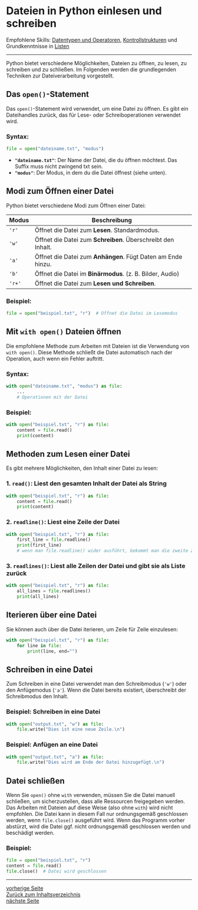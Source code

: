 # Dateien in Python einlesen und schreiben

Empfohlene Skills: [Datentypen und Operatoren](01_datentypen_operationen.md), [Kontrollstrukturen](02_kontrollstrukturen.md) und Grundkenntnisse in [Listen](04_listen.md)

---

Python bietet verschiedene Möglichkeiten, Dateien zu öffnen, zu lesen, zu schreiben und zu schließen. Im Folgenden
werden die grundlegenden Techniken zur Dateiverarbeitung vorgestellt.


## Das `open()`-Statement

Das `open()`-Statement wird verwendet, um eine Datei zu öffnen. Es gibt ein Dateihandles zurück, das für Lese- oder
Schreiboperationen verwendet wird.

### Syntax:

```python
file = open("dateiname.txt", "modus")
```

- **`"dateiname.txt"`**: Der Name der Datei, die du öffnen möchtest. Das Suffix muss nicht zwingend txt sein.
- **`"modus"`**: Der Modus, in dem du die Datei öffnest (siehe unten).


## Modi zum Öffnen einer Datei

Python bietet verschiedene Modi zum Öffnen einer Datei:

| Modus  | Beschreibung                                                 |
|--------|--------------------------------------------------------------|
| `'r'`  | Öffnet die Datei zum **Lesen**. Standardmodus.               |
| `'w'`  | Öffnet die Datei zum **Schreiben**. Überschreibt den Inhalt. |
| `'a'`  | Öffnet die Datei zum **Anhängen**. Fügt Daten am Ende hinzu. |
| `'b'`  | Öffnet die Datei im **Binärmodus**. (z. B. Bilder, Audio)    |
| `'r+'` | Öffnet die Datei zum **Lesen und Schreiben**.                |

### Beispiel:

```python
file = open("beispiel.txt", "r")  # Öffnet die Datei im Lesemodus
```


## Mit `with open()` Dateien öffnen

Die empfohlene Methode zum Arbeiten mit Dateien ist die Verwendung von `with open()`. Diese Methode schließt die Datei
automatisch nach der Operation, auch wenn ein Fehler auftritt.

### Syntax:

```python
with open("dateiname.txt", "modus") as file:
    ...
    # Operationen mit der Datei
```

### Beispiel:

```python
with open("beispiel.txt", "r") as file:
    content = file.read()
    print(content) 
```


## Methoden zum Lesen einer Datei

Es gibt mehrere Möglichkeiten, den Inhalt einer Datei zu lesen:

### 1. `read()`: Liest den gesamten Inhalt der Datei als String

```python
with open("beispiel.txt", "r") as file:
    content = file.read()
    print(content)
```

### 2. `readline()`: Liest eine Zeile der Datei

```python
with open("beispiel.txt", "r") as file:
    first_line = file.readline()
    print(first_line)
    # wenn man file.readline() wider ausführt, bekommt man die zweite Zeile, dann die dritte usw.
```

### 3. `readlines()`: Liest alle Zeilen der Datei und gibt sie als Liste zurück

```python
with open("beispiel.txt", "r") as file:
    all_lines = file.readlines()
    print(all_lines)
```


## Iterieren über eine Datei

Sie können auch über die Datei iterieren, um Zeile für Zeile einzulesen:

```python
with open("beispiel.txt", "r") as file:
    for line in file:
        print(line, end="") 
```


## Schreiben in eine Datei

Zum Schreiben in eine Datei verwendet man den Schreibmodus (`'w'`) oder den Anfügemodus (`'a'`). Wenn die Datei
bereits existiert, überschreibt der Schreibmodus den Inhalt.

### Beispiel: Schreiben in eine Datei

```python
with open("output.txt", "w") as file:
    file.write("Dies ist eine neue Zeile.\n")
```

### Beispiel: Anfügen an eine Datei

```python
with open("output.txt", "a") as file:
    file.write("Dies wird am Ende der Datei hinzugefügt.\n")
```


## Datei schließen

Wenn Sie `open()` ohne `with` verwenden, müssen Sie die Datei manuell schließen, um sicherzustellen, dass alle Ressourcen
freigegeben werden.  
Das Arbeiten mit Dateien auf diese Weise (also ohne `with`) wird nicht empfohlen. Die Datei kann in diesem Fall nur
ordnungsgemäß geschlossen werden, wenn `file.close()` ausgeführt wird. Wenn das Programm vorher abstürzt, wird die Datei
ggf. nicht ordnungsgemäß geschlossen werden und beschädigt werden.

### Beispiel:

```python
file = open("beispiel.txt", "r")
content = file.read()
file.close()  # Datei wird geschlossen
```

---

[vorherige Seite](06_list_comprehension.md)  
[Zurück zum Inhaltsverzeichnis](00_inhaltsverzeichnis.md)  
[nächste Seite](08_os_modul.md)